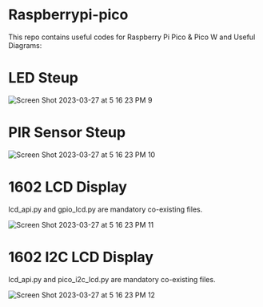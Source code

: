 # Raspberrypi-pico
This repo contains useful codes for Raspberry Pi Pico &amp; Pico W
and Useful Diagrams:

# LED Steup

![Screen Shot 2023-03-27 at 5 16 23 PM 9](https://user-images.githubusercontent.com/87240174/232924468-4986da66-5168-4e01-9d3e-d4466e966788.jpg)

# PIR Sensor Steup

![Screen Shot 2023-03-27 at 5 16 23 PM 10](https://user-images.githubusercontent.com/87240174/232950443-60e9ffaf-e6e9-477e-b5a5-6698a4897cf5.jpg)

# 1602 LCD Display
lcd_api.py and gpio_lcd.py are mandatory co-existing files.

![Screen Shot 2023-03-27 at 5 16 23 PM 11](https://user-images.githubusercontent.com/87240174/232972611-e44879ec-a08d-44f9-ba8e-814996be8633.jpg)

# 1602 I2C LCD Display
lcd_api.py and pico_i2c_lcd.py are mandatory co-existing files.

![Screen Shot 2023-03-27 at 5 16 23 PM 12](https://user-images.githubusercontent.com/87240174/232972652-7660b889-7dca-4ebb-b03f-bc949c65da81.jpg)
